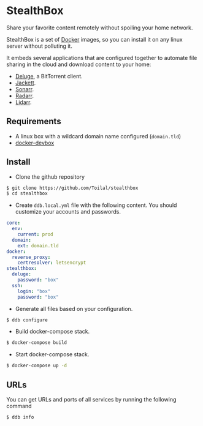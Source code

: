 # StealthBox

Share your favorite content remotely without spoiling your home network.

StealthBox is a set of [Docker](https://www.docker.com/) images, so you can install it on any linux server without
polluting it.

It embeds several applications that are configured together to automate file sharing in the cloud and download content
to your home:

- [Deluge](https://deluge-torrent.org/), a BitTorrent client.
- [Jackett](https://github.com/Jackett/Jackett).
- [Sonarr](https://sonarr.tv/).
- [Radarr](https://radarr.video/).
- [Lidarr](https://lidarr.audio/).

## Requirements

- A linux box with a wildcard domain name configured (`domain.tld`)
- [docker-devbox](https://github.com/gfi-centre-ouest/docker-devbox)

## Install

- Clone the github repository

```bash
$ git clone https://github.com/Toilal/stealthbox
$ cd stealthbox
```

- Create `ddb.local.yml` file with the following content. You should customize your accounts and passwords.

```yaml
core:
  env:
    current: prod
  domain:
    ext: domain.tld
docker:
  reverse_proxy:
    certresolver: letsencrypt
stealthbox:
  deluge:
    password: "box"
  ssh:
    login: "box"
    password: "box"
```

- Generate all files based on your configuration.

```bash
$ ddb configure
```

- Build docker-compose stack.

```bash
$ docker-compose build
```

- Start docker-compose stack.

```bash
$ docker-compose up -d
```

## URLs

You can get URLs and ports of all services by running the following command

```bash
$ ddb info
```
